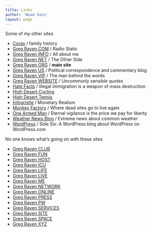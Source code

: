 ```yaml
---
title: Links
author: 'Noam Sain'
layout: page
---
```


Some of my other sites

- [Corax](https://www.corax.org/) / family history
- [Greg Raven COM](https://www.greg-raven.com) / Radio Static
- [Greg Raven INFO](https://www.gregraven.info/) / All about me
- [Greg Raven NET](https://www.gregraven.net/) / The Other Side
- [Greg Raven ORG](https://www.gregraven.org/) / **main site**
- [Greg Raven US](https://www.gregraven.us/) / Political correspondence and commentary blog
- [Greg Raven VIP](https://www.gregraven.vip) / The man behind the words
- [Greg Raven WEBSITE](https://www.gregraven.website) / Uncommonly sensible quotes
- [Hate Facts](https://www.hatefacts.com/) / Illegal immigration is a weapon of mass destruction
- [High Desert Cycling](https://www.hdcycling.org/)
- [High Desert Tennis](https://www.hdtennis.com/)
- [Infogristle](https://www.infogristle.com/) / Monetary Realism
- [Monkey Factory](https://www.monkey-factory.com/) / Where dead sites go to live again
- [One Armed Man](https://www.one-armed-man.com/) / Eternal vigilance is the price we pay for liberty
- [Weather News Blog](https://weathernewsblog.wordpress.com/) / Extreme news about common weather
- [WordPress](https://gregraven.wordpress.com/) / Side Six: A WordPress blog about WordPress on WordPress.com

No one knows what’s going on with these sites

- [Greg Raven CLUB](https://www.gregraven.vip/)
- [Greg Raven FUN](https://www.gregraven.vip/)
- [Greg Raven HOST](https://www.gregraven.vip/)
- [Greg Raven ICU](https://www.gregraven.vip/)
- [Greg Raven LIFE](https://www.gregraven.vip/)
- [Greg Raven LIVE](https://www.gregraven.vip/)
- [Greg Raven ME](https://www.gregraven.vip/)
- [Greg Raven NETWORK](https://www.gregraven.vip/)
- [Greg Raven ONLINE](https://www.gregraven.vip/)
- [Greg Raven PRESS](https://www.gregraven.vip/)
- [Greg Raven PW](https://www.gregraven.vip/)
- [Greg Raven SERVICES](https://www.gregraven.vip/)
- [Greg Raven SITE](https://www.gregraven.vip/)
- [Greg Raven SPACE](https://www.gregraven.vip/)
- [Greg Raven XYZ](https://www.gregraven.vip/)
